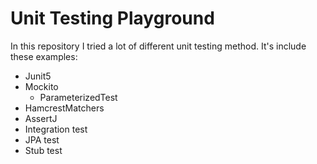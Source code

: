 # Unit Testing Playground

In this repository I tried a lot of different unit testing method. It's include these examples:

* Junit5
* Mockito
  * ParameterizedTest
* HamcrestMatchers
* AssertJ
* Integration test 
* JPA test
* Stub test
 
